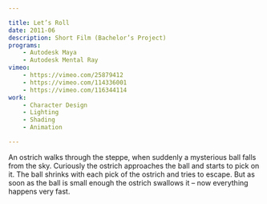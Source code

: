 ```yaml
---

title: Let’s Roll
date: 2011-06
description: Short Film (Bachelor’s Project)
programs:
    - Autodesk Maya 
    - Autodesk Mental Ray
vimeo:
    - https://vimeo.com/25879412
    - https://vimeo.com/114336001
    - https://vimeo.com/116344114
work:
    - Character Design
    - Lighting
    - Shading
    - Animation

---
```


An ostrich walks through the steppe, when suddenly a mysterious ball falls from the sky. Curiously the ostrich
approaches the ball and starts to pick on it. The ball shrinks with each pick of the ostrich and tries to
escape. But as soon as the ball is small enough the ostrich swallows it – now everything happens very fast.
